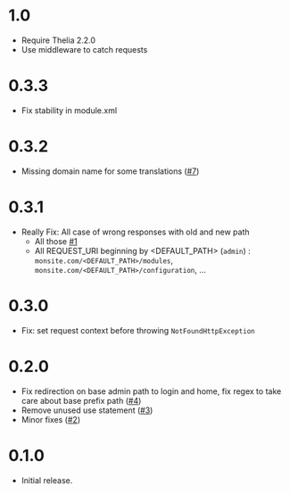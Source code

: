 # 1.0
- Require Thelia 2.2.0
- Use middleware to catch requests

# 0.3.3
- Fix stability in module.xml

# 0.3.2
- Missing domain name for some translations ([#7](https://github.com/thelia-modules/BackOfficePath/pull/7))

# 0.3.1
- Really Fix: All case of wrong responses with old and new path
  + All those [#1](https://github.com/thelia-modules/BackOfficePath/issues/1)
  + All REQUEST_URI beginning by <DEFAULT_PATH> (`admin`) : `monsite.com/<DEFAULT_PATH>/modules`,  `monsite.com/<DEFAULT_PATH>/configuration`, ... 

# 0.3.0
- Fix: set request context before throwing `NotFoundHttpException`

# 0.2.0
- Fix redirection on base admin path to login and home, fix regex to take care about base prefix path ([#4](https://github.com/thelia-modules/BackOfficePath/pull/4))
- Remove unused use statement ([#3](https://github.com/thelia-modules/BackOfficePath/pull/3))
- Minor fixes ([#2](https://github.com/thelia-modules/BackOfficePath/pull/2))

# 0.1.0
- Initial release.
